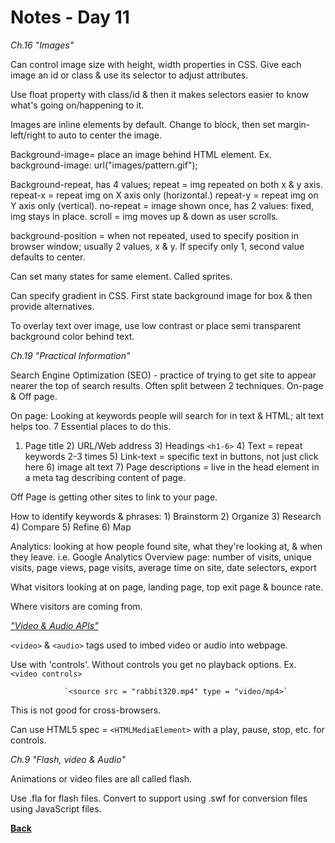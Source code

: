 # Notes - Day 11

_Ch.16 "Images"_

Can control image size with height, width properties in CSS. Give each image an id or class & use its selector to adjust attributes.

Use float property with class/id & then it makes selectors easier to know what's going on/happening to it.

Images are inline elements by default. Change to block, then set margin-left/right to auto to center the image.

Background-image= place an image behind HTML element. Ex. background-image: url("images/pattern.gif");

Background-repeat, has 4 values; repeat = img repeated on both x & y axis. repeat-x = repeat img on X axis only (horizontal.) repeat-y = repeat img on Y axis only (vertical). no-repeat = image shown once, has 2 values: fixed, img stays in place. scroll = img moves up & down as user scrolls.

background-position = when not repeated, used to specify position in browser window; usually 2 values, x & y. If specify only 1, second value defaults to center.

Can set many states for same element. Called sprites.

Can specify gradient in CSS. First state background image for box & then provide alternatives.

To overlay text over image, use low contrast or place semi transparent background color behind text.

_Ch.19 "Practical Information"_

Search Engine Optimization (SEO) - practice of trying to get site to appear nearer the top of search results. Often split between 2 techniques. On-page & Off page.

On page: Looking at keywords people will search for in text & HTML; alt text helps too. 7 Essential places to do this.

1) Page title 2) URL/Web address 3) Headings `<h1-6>` 4) Text = repeat keywords 2-3 times 5) Link-text = specific text in buttons, not just click here 6) image alt text 7) Page descriptions = live in the head element in a meta tag describing content of page.

Off Page is getting other sites to link to your page.

How to identify keywords & phrases: 1) Brainstorm 2) Organize 3) Research 4) Compare 5) Refine 6) Map

Analytics: looking at how people found site, what they're looking at, & when they leave. i.e. Google Analytics
Overview page: number of visits, unique visits, page views, page visits, average time on site, date selectors, export

What visitors looking at on page, landing page, top exit page & bounce rate.

Where visitors are coming from.

_<a href = "https://developer.mozilla.org/en-US/docs/Learn/JavaScript/Client-side_web_APIs/Video_and_audio_APIs">"Video & Audio APIs"</a>_

`<video>` & `<audio>` tags used to imbed video or audio into webpage.

Use with 'controls'. Without controls you get no playback options. Ex. `<video controls>`

                `<source src = "rabbit320.mp4" type = "video/mp4>`

This is not good for cross-browsers.

Can use HTML5 spec = `<HTMLMediaElement>` with a play, pause, stop, etc. for controls.

_Ch.9 "Flash, video & Audio"_

Animations or video files are all called flash.

Use .fla for flash files. Convert to support using .swf for conversion files using JavaScript files.

**<a href = "https://github.com/scottie-l/reading-notes/blob/main/reading-notes-201/README.md">Back</a>**
